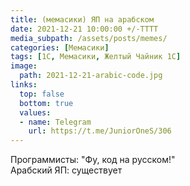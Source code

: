 ```yaml
---
title: (мемасики) ЯП на арабском
date: 2021-12-21 10:00:00 +/-TTTT
media_subpath: /assets/posts/memes/
categories: [Мемасики]
tags: [1С, Мемасики, Желтый Чайник 1С]
image:
  path: 2021-12-21-arabic-code.jpg
links:
  top: false
  bottom: true
  values:
  - name: Telegram
    url: https://t.me/JuniorOneS/306
---
```


Программисты: "Фу, код на русском!"  
Арабский ЯП: существует